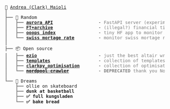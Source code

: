 <pre style="font-family:Menlo,'DejaVu Sans Mono',consolas,'Courier New',monospace">🧢 <a href="https://clarkmaio.github.io/me.html">Andrea (Clark) Maioli</a>
<span style="color: #808080; text-decoration-color: #808080">┃ </span>
<span style="color: #808080; text-decoration-color: #808080">┣━━ </span>🐬 Random
<span style="color: #808080; text-decoration-color: #808080">┃   ┣━━ </span><span style="font-weight: bold"><a href="https://github.com/clarkmaio/auroraborealis">aurora API</a></span>                 - <span style="color: #808080; text-decoration-color: #808080">FastAPI server (experiment) to retrieve historical aurora borealis data</span>
<span style="color: #808080; text-decoration-color: #808080">┃   ┣━━ </span><span style="font-weight: bold"><a href="https://huggingface.co/spaces/clarkmaio/ft_archive">FT+archive</a></span>                 - <span style="color: #808080; text-decoration-color: #808080">(illegal?) financial times energy page mirror</span>
<span style="color: #808080; text-decoration-color: #808080">┃   ┣━━ </span><span style="font-weight: bold"><a href="https://github.com/clarkmaio/OoopsIndex">ooops index</a></span>                - <span style="color: #808080; text-decoration-color: #808080">tiny HF app to monitor vessels in Baltic sea</span>
<span style="color: #808080; text-decoration-color: #808080">┃   ┗━━ </span><span style="font-weight: bold"><a href="https://github.com/clarkmaio/SwissMortageRate">swiss mortage rate</a></span>         - <span style="color: #808080; text-decoration-color: #808080">monitor swiss mortage rate to be ready to ask rent reduction</span>
<span style="color: #808080; text-decoration-color: #808080">┃ </span>
<span style="color: #808080; text-decoration-color: #808080">┣━━ </span>📦 Open source
<span style="color: #808080; text-decoration-color: #808080">┃   ┣━━ </span><span style="font-weight: bold"><a href="https://github.com/clarkmaio/ezio">ezio</a></span>                       - <span style="color: #808080; text-decoration-color: #808080">just the best altair wrapper in the world (i guess also the only one)</span>
<span style="color: #808080; text-decoration-color: #808080">┃   ┣━━ </span><span style="font-weight: bold"><a href="?">templates</a></span>                  - <span style="color: #808080; text-decoration-color: #808080">collection of templates for python projects</span>
<span style="color: #808080; text-decoration-color: #808080">┃   ┣━━ </span><span style="font-weight: bold"><a href="https://github.com/clarkmaio/clarkpy_optimisation">clarkpy_optimisation</a></span>       - <span style="color: #808080; text-decoration-color: #808080">collection of optimisation tools</span>
<span style="color: #808080; text-decoration-color: #808080">┃   ┗━━ </span><span style="font-weight: bold"><a href="https://github.com/clarkmaio/NordPoolCrawler"><s>nordpool crawler</s></a></span>           - <span style="color: #808080; text-decoration-color: #808080"><b>DEPRECATED</b> thank you NordPool.</span>
<span style="color: #808080; text-decoration-color: #808080">┃ </span>
<span style="color: #808080; text-decoration-color: #808080">┗━━ </span>🦄 Dreams
<span style="color: #808080; text-decoration-color: #808080">    ┣━━ </span><span style="font-weight: none">ollie on skateboard</span>  
<span style="color: #808080; text-decoration-color: #808080">    ┣━━ </span><span style="font-weight: bold">dunk at basketball</span>                 
<span style="color: #808080; text-decoration-color: #808080">    ┣━━ </span><span style="font-weight: bold">✅ full kungsladen</span>                 
<span style="color: #808080; text-decoration-color: #808080">    ┗━━ </span><span style="font-weight: bold">✅ bake bread</span> 
